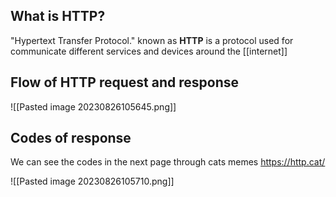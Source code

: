 
## What is HTTP?


"Hypertext Transfer Protocol." known as **HTTP** is a protocol used for communicate different services and devices around the [[internet]]


## Flow of HTTP request and response

![[Pasted image 20230826105645.png]]

## Codes of response

We can see the codes in the next page through cats memes https://http.cat/

![[Pasted image 20230826105710.png]]
